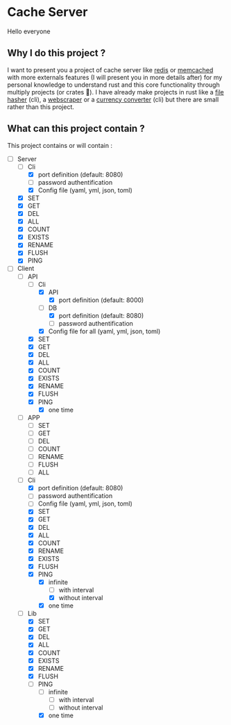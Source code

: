 # Cache Server

Hello everyone

## Why I do this project ?

I want to present you a project of cache server like [redis](https://redis.io) or [memcached](https://memcached.org) with more externals features (I will present you in more details after) for my personal knowledge to understand rust and this core functionality through multiply projects (or crates 👀).
I have already make projects in rust like a [file hasher](https://github.com/Limerio/file-hash) (cli), a [webscraper](https://github.com/Limerio/webscraper) or a [currency converter](https://github.com/Limerio/currency-converter) (cli) but there are small rather than this project.

## What can this project contain ?

This project contains or will contain :

- [ ] Server
  - [ ] Cli
    - [x] port definition (default: 8080)
    - [ ] password authentification
    - [x] Config file (yaml, yml, json, toml)
  - [x] SET
  - [x] GET
  - [x] DEL
  - [x] ALL
  - [x] COUNT
  - [x] EXISTS
  - [x] RENAME
  - [x] FLUSH
  - [x] PING
- [ ] Client
  - [ ] API
    - [ ] Cli
      - [x] API
        - [x] port definition (default: 8000)
      - [ ] DB
        - [x] port definition (default: 8080)
        - [ ] password authentification
      - [x] Config file for all (yaml, yml, json, toml)
    - [x] SET
    - [x] GET
    - [x] DEL
    - [x] ALL
    - [x] COUNT
    - [x] EXISTS
    - [x] RENAME
    - [x] FLUSH
    - [x] PING
      - [x] one time
  - [ ] APP
    - [ ] SET
    - [ ] GET
    - [ ] DEL
    - [ ] COUNT
    - [ ] RENAME
    - [ ] FLUSH
    - [ ] ALL
  - [ ] Cli
    - [x] port definition (default: 8080)
    - [ ] password authentification
    - [ ] Config file (yaml, yml, json, toml)
    - [x] SET
    - [x] GET
    - [x] DEL
    - [x] ALL
    - [x] COUNT
    - [x] RENAME
    - [x] EXISTS
    - [x] FLUSH
    - [x] PING
      - [x] infinite
        - [ ] with interval
        - [x] without interval
      - [x] one time
  - [ ] Lib
    - [x] SET
    - [x] GET
    - [x] DEL
    - [x] ALL
    - [x] COUNT
    - [x] EXISTS
    - [x] RENAME
    - [x] FLUSH
    - [ ] PING
      - [ ] infinite
        - [ ] with interval
        - [ ] without interval
      - [x] one time
